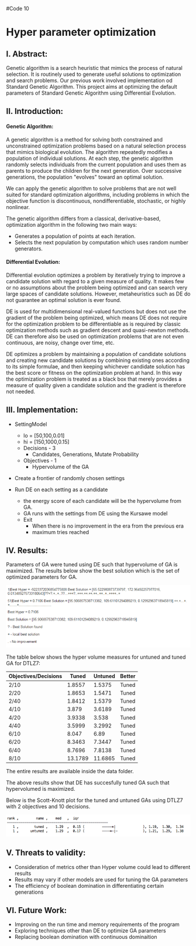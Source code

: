 #Code 10

# Hyper parameter optimization

## I. Abstract:

Genetic algorithm is a search heuristic that mimics the process of natural selection. It is routinely used to generate useful solutions to optimization and search problems. Our previous work involved implementation od Standard Genetic Algorithm. This project aims at optimizing the default parameters of Standard Genetic Algorithm using Differential Evolution.   

## II. Introduction:   

#### Genetic Algorithm:

A genetic algorithm is a method for solving both constrained and unconstrained optimization problems based on a natural selection process that mimics biological evolution. The algorithm repeatedly modifies a population of individual solutions. At each step, the genetic algorithm randomly selects individuals from the current population and uses them as parents to produce the children for the next generation. Over successive generations, the population "evolves" toward an optimal solution.

We can apply the genetic algorithm to solve problems that are not well suited for standard optimization algorithms, including problems in which the objective function is discontinuous, nondifferentiable, stochastic, or highly nonlinear.

The genetic algorithm differs from a classical, derivative-based, optimization algorithm in the following two main ways:

* Generates a population of points at each iteration.
* Selects the next population by computation which uses random number generators.

#### Differential Evolution:

Differential evolution optimizes a problem by iteratively trying to improve a candidate solution with regard to a given measure of quality. It makes few or no assumptions about the problem being optimized and can search very large spaces of candidate solutions. However, metaheuristics such as DE do not guarantee an optimal solution is ever found.

DE is used for multidimensional real-valued functions but does not use the gradient of the problem being optimized, which means DE does not require for the optimization problem to be differentiable as is required by classic optimization methods such as gradient descent and quasi-newton methods. DE can therefore also be used on optimization problems that are not even continuous, are noisy, change over time, etc.

DE optimizes a problem by maintaining a population of candidate solutions and creating new candidate solutions by combining existing ones according to its simple formulae, and then keeping whichever candidate solution has the best score or fitness on the optimization problem at hand. In this way the optimization problem is treated as a black box that merely provides a measure of quality given a candidate solution and the gradient is therefore not needed.

## III. Implementation:

* SettingModel
  * lo = [50,100,0.01]
  * hi = [150,1000,0.15]
  * Decisions - 3
    * Candidates, Generations, Mutate Probability
  * Objectives - 1
    * Hypervolume of the GA
    
* Create a frontier of randomly chosen settings
* Run DE on each setting as a candidate 
  * the energy score of each candidate will be the hypervolume from GA. 
  * GA runs with the settings from DE using the Kursawe model
  * Exit
    * When there is no improvement in the era from the previous era
    * maximum tries reached

## IV. Results: 

Parameters of GA were tuned using DE such that hypervolume of GA is maximized.  The results below show the best solution which is the set of optimized parameters for GA.

![res1](./imgs/res1.PNG)

The table below shows the hyper volume measures for untuned and tuned GA for DTLZ7:
 
|Objectives/Decisions   | Tuned |  Untuned | Better |
|------------------------------|-----|-----|-----|
|  2/10  | 1.8557 | 1.5375 | Tuned |
|  2/20  | 1.8653 | 1.5471 | Tuned |
|  2/40  | 1.8412 | 1.5379 | Tuned |
|  4/10  |  3.879 | 3.6189 | Tuned |
|  4/20  | 3.9338 | 3.538  | Tuned |
|  4/40  | 3.5999 | 3.2992 | Tuned |
|  6/10  |  8.047 | 6.89   | Tuned |
|  6/20  | 8.3463 | 7.3447 | Tuned |
|  6/40  | 8.7696 | 7.8138 | Tuned |
|  8/10  | 13.1789 | 11.6865 | Tuned |

The entire results are available inside the data folder.

The above results show that DE has succesfully tuned GA such that hypervolumed is maximized.

Below is the Scott-Knott plot for the tuned and untuned GAs using DTLZ7 with 2 objectives and 10 decisions.

![res2](./imgs/res2.PNG)
 
 
## V. Threats to validity:

* Consideration of metrics other than Hyper volume could lead to different results
* Results may vary if other models are used for tuning the GA parameters
* The efficiency of boolean domination in differentiating certain generations

## VI. Future Work:

* Improving on the run time and memory requirements of the program
* Exploring techniques other than DE to optimize GA parameters
* Replacing boolean domination with continuous dominaition